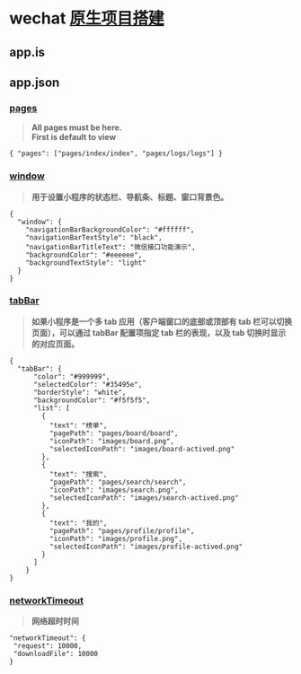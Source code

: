 # wechat [原生项目搭建](https://github.com/zce/weapp-boilerplate)
## app.is
## app.json
### [pages](https://developers.weixin.qq.com/miniprogram/dev/framework/config.html#pages)  
>**All pages must be here.**  
>**First is default to view**  
``` javascipt
{ "pages": ["pages/index/index", "pages/logs/logs"] }
```
### [window](https://developers.weixin.qq.com/miniprogram/dev/framework/config.html#window) 
  >**用于设置小程序的状态栏、导航条、标题、窗口背景色。**  
``` javascipt
{
  "window": {
    "navigationBarBackgroundColor": "#ffffff",
    "navigationBarTextStyle": "black",
    "navigationBarTitleText": "微信接口功能演示",
    "backgroundColor": "#eeeeee",
    "backgroundTextStyle": "light"
  }
}
``` 
### [tabBar](https://developers.weixin.qq.com/miniprogram/dev/framework/config.html#tabBar) 
>**如果小程序是一个多 tab 应用（客户端窗口的底部或顶部有 tab 栏可以切换页面），可以通过 tabBar 配置项指定 tab 栏的表现，以及 tab 切换时显示的对应页面。**  
``` javascipt
{
  "tabBar": {
      "color": "#999999",
      "selectedColor": "#35495e",
      "borderStyle": "white",
      "backgroundColor": "#f5f5f5",
      "list": [
        {
          "text": "榜单",
          "pagePath": "pages/board/board",
          "iconPath": "images/board.png",
          "selectedIconPath": "images/board-actived.png"
        },
        {
          "text": "搜索",
          "pagePath": "pages/search/search",
          "iconPath": "images/search.png",
          "selectedIconPath": "images/search-actived.png"
        },
        {
          "text": "我的",
          "pagePath": "pages/profile/profile",
          "iconPath": "images/profile.png",
          "selectedIconPath": "images/profile-actived.png"
        }
      ]
    }
}
``` 
  ### [networkTimeout](https://developers.weixin.qq.com/miniprogram/dev/framework/config.html#networkTimeout) 
  >**网络超时时间**  
  ``` javascipt
"networkTimeout": {
   "request": 10000,
   "downloadFile": 10000
  }
  ``` 


